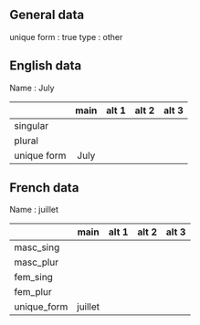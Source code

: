 ## General data

unique form : true
type : other

## English data

Name : July

|             | main | alt 1 | alt 2 | alt 3 |
| :---------- | :--: | :---: | :---: | ----- |
| singular    |      |       |       |       |
| plural      |      |       |       |       |
| unique form | July |       |       |       |

## French data

Name : juillet

|             |  main   | alt 1 | alt 2 | alt 3 |
| :---------- | :-----: | :---: | :---: | :---: |
| masc_sing   |         |       |       |       |
| masc_plur   |         |       |       |       |
| fem_sing    |         |       |       |       |
| fem_plur    |         |       |       |       |
| unique_form | juillet |       |       |       |


